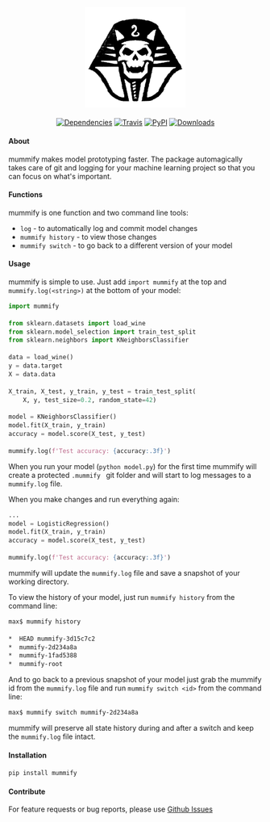 <h3 align="center">
  <img src="https://raw.githubusercontent.com/maxhumber/mummify/master/images/mummify.png" width="200px" alt="chart">
</h3>
<p align="center">
  <a href="https://github.com/maxhumber/gazpacho/blob/master/setup.py"><img alt="Dependencies" src="https://img.shields.io/badge/dependencies-zero-blueviolet"></a>
  <a href="https://travis-ci.org/maxhumber/mummify"><img alt="Travis" src="https://img.shields.io/travis/maxhumber/mummify.svg"></a>
  <a href="https://pypi.python.org/pypi/mummify"><img alt="PyPI" src="https://img.shields.io/pypi/v/mummify.svg"></a>
  <a href="https://pepy.tech/project/mummify"><img alt="Downloads" src="https://pepy.tech/badge/mummify"></a>  
</p>

#### About

mummify makes model prototyping faster. The package automagically takes care of git and logging for your machine learning project so that you can focus on what's important.

#### Functions

mummify is one function and two command line tools:

- `log` - to automatically log and commit model changes
- `mummify history` - to view those changes
- `mummify switch` - to go back to a different version of your model

#### Usage

mummify is simple to use. Just add `import mummify` at the top and `mummify.log(<string>)` at the bottom of your model:

```python
import mummify

from sklearn.datasets import load_wine
from sklearn.model_selection import train_test_split
from sklearn.neighbors import KNeighborsClassifier

data = load_wine()
y = data.target
X = data.data

X_train, X_test, y_train, y_test = train_test_split(
    X, y, test_size=0.2, random_state=42)

model = KNeighborsClassifier()
model.fit(X_train, y_train)
accuracy = model.score(X_test, y_test)

mummify.log(f'Test accuracy: {accuracy:.3f}')
```

When you run your model (`python model.py`) for the first time mummify will create a protected `.mummify ` git folder and will start to log messages to a `mummify.log` file.

When you make changes and run everything again:

```python
...
model = LogisticRegression()
model.fit(X_train, y_train)
accuracy = model.score(X_test, y_test)

mummify.log(f'Test accuracy: {accuracy:.3f}')
```

mummify will update the `mummify.log` file and save a snapshot of your working directory.

To view the history of your model, just run  `mummify history` from the command line:

```sh
max$ mummify history

*  HEAD mummify-3d15c7c2
*  mummify-2d234a8a
*  mummify-1fad5388
*  mummify-root
```

And to go back to a previous snapshot of your model just grab the mummify id from the `mummify.log` file and run `mummify switch <id>` from the command line:

```sh
max$ mummify switch mummify-2d234a8a
```

mummify will preserve all state history during and after a switch and keep the `mummify.log` file intact.

#### Installation

```sh
pip install mummify
```

#### Contribute

For feature requests or bug reports, please use [Github Issues](https://github.com/maxhumber/chart/issues)
